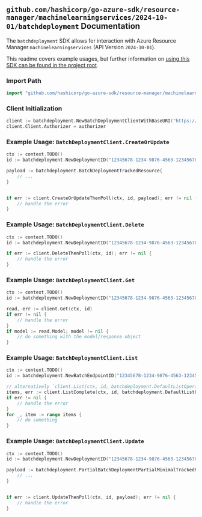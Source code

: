 
## `github.com/hashicorp/go-azure-sdk/resource-manager/machinelearningservices/2024-10-01/batchdeployment` Documentation

The `batchdeployment` SDK allows for interaction with Azure Resource Manager `machinelearningservices` (API Version `2024-10-01`).

This readme covers example usages, but further information on [using this SDK can be found in the project root](https://github.com/hashicorp/go-azure-sdk/tree/main/docs).

### Import Path

```go
import "github.com/hashicorp/go-azure-sdk/resource-manager/machinelearningservices/2024-10-01/batchdeployment"
```


### Client Initialization

```go
client := batchdeployment.NewBatchDeploymentClientWithBaseURI("https://management.azure.com")
client.Client.Authorizer = authorizer
```


### Example Usage: `BatchDeploymentClient.CreateOrUpdate`

```go
ctx := context.TODO()
id := batchdeployment.NewDeploymentID("12345678-1234-9876-4563-123456789012", "example-resource-group", "workspaceName", "batchEndpointName", "deploymentName")

payload := batchdeployment.BatchDeploymentTrackedResource{
	// ...
}


if err := client.CreateOrUpdateThenPoll(ctx, id, payload); err != nil {
	// handle the error
}
```


### Example Usage: `BatchDeploymentClient.Delete`

```go
ctx := context.TODO()
id := batchdeployment.NewDeploymentID("12345678-1234-9876-4563-123456789012", "example-resource-group", "workspaceName", "batchEndpointName", "deploymentName")

if err := client.DeleteThenPoll(ctx, id); err != nil {
	// handle the error
}
```


### Example Usage: `BatchDeploymentClient.Get`

```go
ctx := context.TODO()
id := batchdeployment.NewDeploymentID("12345678-1234-9876-4563-123456789012", "example-resource-group", "workspaceName", "batchEndpointName", "deploymentName")

read, err := client.Get(ctx, id)
if err != nil {
	// handle the error
}
if model := read.Model; model != nil {
	// do something with the model/response object
}
```


### Example Usage: `BatchDeploymentClient.List`

```go
ctx := context.TODO()
id := batchdeployment.NewBatchEndpointID("12345678-1234-9876-4563-123456789012", "example-resource-group", "workspaceName", "batchEndpointName")

// alternatively `client.List(ctx, id, batchdeployment.DefaultListOperationOptions())` can be used to do batched pagination
items, err := client.ListComplete(ctx, id, batchdeployment.DefaultListOperationOptions())
if err != nil {
	// handle the error
}
for _, item := range items {
	// do something
}
```


### Example Usage: `BatchDeploymentClient.Update`

```go
ctx := context.TODO()
id := batchdeployment.NewDeploymentID("12345678-1234-9876-4563-123456789012", "example-resource-group", "workspaceName", "batchEndpointName", "deploymentName")

payload := batchdeployment.PartialBatchDeploymentPartialMinimalTrackedResourceWithProperties{
	// ...
}


if err := client.UpdateThenPoll(ctx, id, payload); err != nil {
	// handle the error
}
```
